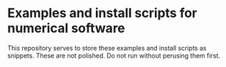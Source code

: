 # Examples and install scripts for numerical software

This repository serves to store these examples and install scripts as snippets. These are not polished. Do not run without perusing them first. 